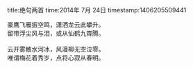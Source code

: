 title:绝句两首
time:2014年 7月 24日
timestamp:1406205509441

<div>豪鹰飞雁振空鸣，潇洒龙云此攀升。</div><div>留带浮尘风与泪，或从仙鹤九霄腾。</div><div><br></div><div>云开雾散水河冰，风漫柳无空泣零。</div><div>唯谓梅花着秀岁，点将心寂从春明。</div><wbr>